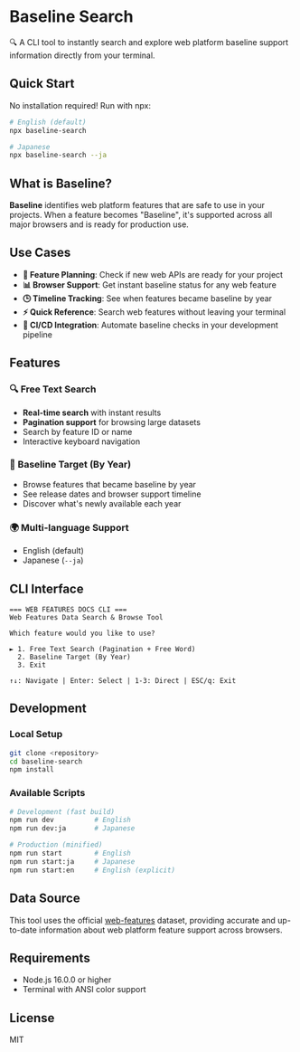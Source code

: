 # Baseline Search

🔍 A CLI tool to instantly search and explore web platform baseline support information directly from your terminal.

## Quick Start

No installation required! Run with npx:

```bash
# English (default)
npx baseline-search

# Japanese
npx baseline-search --ja
```

## What is Baseline?

**Baseline** identifies web platform features that are safe to use in your projects. When a feature becomes "Baseline", it's supported across all major browsers and is ready for production use.

## Use Cases

- **🚀 Feature Planning**: Check if new web APIs are ready for your project
- **📊 Browser Support**: Get instant baseline status for any web feature  
- **🕒 Timeline Tracking**: See when features became baseline by year
- **⚡ Quick Reference**: Search web features without leaving your terminal
- **🔄 CI/CD Integration**: Automate baseline checks in your development pipeline

## Features

### 🔍 Free Text Search
- **Real-time search** with instant results
- **Pagination support** for browsing large datasets
- Search by feature ID or name
- Interactive keyboard navigation

### 📅 Baseline Target (By Year)
- Browse features that became baseline by year
- See release dates and browser support timeline
- Discover what's newly available each year

### 🌍 Multi-language Support
- English (default)
- Japanese (`--ja`)

## CLI Interface

```
=== WEB FEATURES DOCS CLI ===
Web Features Data Search & Browse Tool

Which feature would you like to use?

► 1. Free Text Search (Pagination + Free Word)
  2. Baseline Target (By Year)  
  3. Exit

↑↓: Navigate | Enter: Select | 1-3: Direct | ESC/q: Exit
```

## Development

### Local Setup
```bash
git clone <repository>
cd baseline-search
npm install
```

### Available Scripts
```bash
# Development (fast build)
npm run dev          # English
npm run dev:ja       # Japanese

# Production (minified)
npm run start        # English  
npm run start:ja     # Japanese
npm run start:en     # English (explicit)
```

## Data Source

This tool uses the official [web-features](https://github.com/web-platform-dx/web-features) dataset, providing accurate and up-to-date information about web platform feature support across browsers.

## Requirements

- Node.js 16.0.0 or higher
- Terminal with ANSI color support

## License

MIT